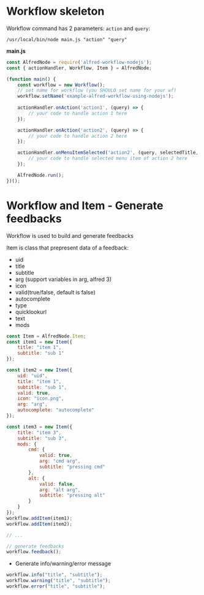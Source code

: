 # Workflow skeleton

Workflow command has 2 parameters: `action` and `query`:
```shell
/usr/local/bin/node main.js "action" "query"
```

**main.js**
```js
const AlfredNode = require('alfred-workflow-nodejs');
const { actionHandler, Workflow, Item } = AlfredNode;

(function main() {
    const workflow = new Workflow();
    // set name for workflow (you SHOULD set name for your wf)
    workflow.setName('example-alfred-workflow-using-nodejs');
    
    actionHandler.onAction('action1', (query) => {
        // your code to handle action 1 here
    });

    actionHandler.onAction('action2', (query) => {
        // your code to handle action 2 here
    });

    actionHandler.onMenuItemSelected('action2', (query, selectedTitle, selectedData) => {
        // your code to handle selected menu item of action 2 here
    });

    AlfredNode.run();
})();
```


# Workflow and Item - Generate feedbacks

Workflow is used to build and generate feedbacks

Item is class that prepresent data of a feedback:
* uid
* title
* subtitle
* arg (support variables in arg, alfred 3)
* icon
* valid(true/false, default is false)
* autocomplete
* type
* quicklookurl
* text
* mods

```js
const Item = AlfredNode.Item;
const item1 = new Item({
    title: "item 1",
    subtitle: "sub 1"
});

const item2 = new Item({
    uid: "uid",
    title: "item 1",
    subtitle: "sub 1",
    valid: true,
    icon: "icon.png",
    arg: "arg",
    autocomplete: "autocomplete"
});

const item3 = new Item({
    title: "item 3",
    subtitle: "sub 3",
    mods: {
        cmd: {
            valid: true,
            arg: "cmd arg",
            subtitle: "pressing cmd"
        },
        alt: {
            valid: false,
            arg: "alt arg",
            subtitle: "pressing alt"
        }
    }
});
workflow.addItem(item1);
workflow.addItem(item2);

// ...

// generate feedbacks
workflow.feedback();
```


* Generate info/warning/error message
```js
workflow.info("title", "subtitle");
workflow.warning("title", "subtitle");
workflow.error("title", "subtitle");
```
